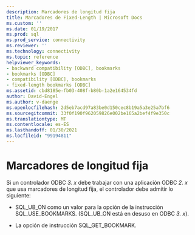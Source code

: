 ```yaml
---
description: Marcadores de longitud fija
title: Marcadores de Fixed-Length | Microsoft Docs
ms.custom: ''
ms.date: 01/19/2017
ms.prod: sql
ms.prod_service: connectivity
ms.reviewer: ''
ms.technology: connectivity
ms.topic: reference
helpviewer_keywords:
- backward compatibility [ODBC], bookmarks
- bookmarks [ODBC]
- compatibility [ODBC], bookmarks
- fixed-length bookmarks [ODBC]
ms.assetid: cbd8185e-fb03-408f-b80b-1a2e164534fd
author: David-Engel
ms.author: v-daenge
ms.openlocfilehash: 2d5eb7acd97a83be0d150cec8b19a5a3e25a7bf6
ms.sourcegitcommit: 33f0f190f962059826e002be165a2bef4f9e350c
ms.translationtype: MT
ms.contentlocale: es-ES
ms.lasthandoff: 01/30/2021
ms.locfileid: "99194811"
---
```

# <a name="fixed-length-bookmarks"></a>Marcadores de longitud fija
Si un controlador ODBC *3. x* debe trabajar con una aplicación ODBC *2. x* que usa marcadores de longitud fija, el controlador debe admitir lo siguiente:  
  
-   SQL_UB_ON como un valor para la opción de la instrucción SQL_USE_BOOKMARKS. (SQL_UB_ON está en desuso en ODBC *3. x*).  
  
-   La opción de instrucción SQL_GET_BOOKMARK.
